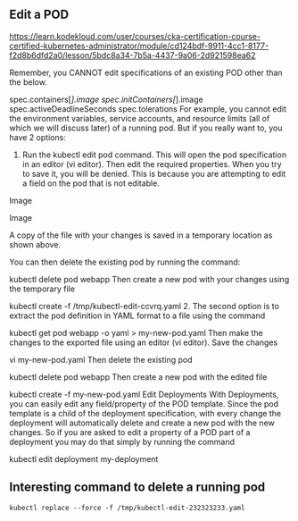 ## Edit a POD

https://learn.kodekloud.com/user/courses/cka-certification-course-certified-kubernetes-administrator/module/cd124bdf-9911-4cc1-8177-f2d8b6dfd2a0/lesson/5bdc8a34-7b5a-4437-9a06-2d921598ea62

Remember, you CANNOT edit specifications of an existing POD other than the below.

spec.containers[*].image
spec.initContainers[*].image
spec.activeDeadlineSeconds
spec.tolerations
For example, you cannot edit the environment variables, service accounts, and resource limits (all of which we will discuss later) of a running pod. But if you really want to, you have 2 options:

1. Run the kubectl edit pod  command. This will open the pod specification in an editor (vi editor). Then edit the required properties. 
When you try to save it, you will be denied. This is because you are attempting to edit a field on the pod that is not editable.

Image

Image

A copy of the file with your changes is saved in a temporary location as shown above.

You can then delete the existing pod by running the command:

kubectl delete pod webapp
Then create a new pod with your changes using the temporary file

kubectl create -f /tmp/kubectl-edit-ccvrq.yaml
2. The second option is to extract the pod definition in YAML format to a file using the command

kubectl get pod webapp -o yaml >&nbsp;my-new-pod.yaml
Then make the changes to the exported file using an editor (vi editor). Save the changes

vi my-new-pod.yaml
Then delete the existing pod

kubectl delete pod webapp
Then create a new pod with the edited file

kubectl create -f my-new-pod.yaml
Edit Deployments
With Deployments, you can easily edit any field/property of the POD template. Since the pod template is a child of the deployment specification, with every change the deployment will automatically delete and create a new pod with the new changes. So if you are asked to edit a property of a POD part of a deployment you may do that simply by running the command

kubectl edit deployment my-deployment


## Interesting command to delete a running pod
`kubectl replace --force -f /tmp/kubectl-edit-232323233.yaml `
